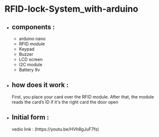 # RFID-lock-System_with-arduino
<p></p>
<ul>
<li><h2>components : </h2></li>
<ul>
    <li>arduino nano</li>
    <li>RFID module</li>
    <li>Keypad</li>
    <liServo motor</li>
    <li>Buzzer</li>
    <li>LCD screen</li>
    <li>I2C module</li>
    <li>Battery 9v</li>
</ul>
<li><h2>how does it work : </h2></li>
<p>First, you place your card over the RFID module. After that, the module reads the card’s ID if it's the right card the door open</p>
</ul>
 <ul>
       <li><h2>Initial form : </h2></li> 
     <p>vedio link : (https://youtu.be/HVh8gJuF7fs)</p>
 </ul>
  
    
       
   

